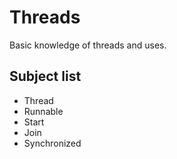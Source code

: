 # Threads
Basic knowledge of threads and uses.

## Subject list
- Thread
- Runnable
- Start
- Join
- Synchronized
